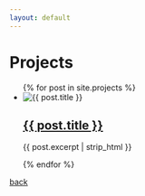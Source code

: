 ```yaml
---
layout: default
---
```

<!-- custom css for the project images -->
<head>
  <!-- ... other head elements ... -->
  <link rel="stylesheet" href="{{ site.baseurl }}/custom.css">
</head>

<h1>Projects</h1>

<ul>
  {% for post in site.projects %}
    <li class="project">
      <div class="project-image">
        <img src="{{ post.image }}" alt="{{ post.title }}">
      </div>
      <div class="project-summary">
        <h2><a href="{{ post.url }}">{{ post.title }}</a></h2>
        <p>{{ post.excerpt | strip_html }}</p>
      </div>
    </li>
  {% endfor %}
</ul>

[back](./about)